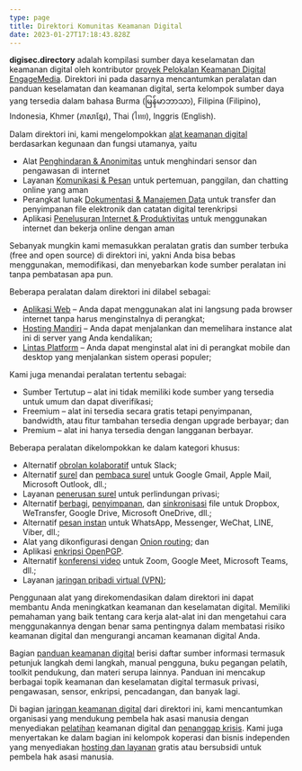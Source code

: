 ```yaml
---
type: page
title: Direktori Komunitas Keamanan Digital
date: 2023-01-27T17:18:43.828Z
---
```

**digisec.directory** adalah kompilasi sumber daya keselamatan dan keamanan digital oleh kontributor [proyek Pelokalan Keamanan Digital EngageMedia](https://engagemedia.org/projects/localization/). Direktori ini pada dasarnya mencantumkan peralatan dan panduan keselamatan dan keamanan digital, serta kelompok sumber daya yang tersedia dalam bahasa Burma (မြန်မာဘာသာ), Filipina (Filipino), Indonesia, Khmer (ភាសាខ្មែរ), Thai (ไทย), Inggris (English).

Dalam direktori ini, kami mengelompokkan [alat keamanan digital](/id/categories/alat-keamanan-digital/) berdasarkan kegunaan dan fungsi utamanya, yaitu

* Alat [Penghindaran & Anonimitas](/id/tags/penghindaran-anonimitas/) untuk menghindari sensor dan pengawasan di internet
* Layanan [Komunikasi & Pesan](/id/tags/komunikasi-pesan/) untuk pertemuan, panggilan, dan chatting online yang aman
* Perangkat lunak [Dokumentasi & Manajemen Data](/id/tags/dokumentasi-manajemen-data/) untuk transfer dan penyimpanan file elektronik dan catatan digital terenkripsi
* Aplikasi [Penelusuran Internet & Produktivitas](/id/tags/penelusuran-internet-produktivitas/) untuk menggunakan internet dan bekerja online dengan aman

Sebanyak mungkin kami memasukkan peralatan gratis dan sumber terbuka (free and open source) di direktori ini, yakni Anda bisa bebas menggunakan, memodifikasi, dan menyebarkan kode sumber peralatan ini tanpa pembatasan apa pun. 

Beberapa peralatan dalam direktori ini dilabel sebagai:

* [Aplikasi Web](/id/tags/aplikasi-web/) – Anda dapat menggunakan alat ini langsung pada browser internet tanpa harus menginstalnya di perangkat;
* [Hosting Mandiri](/id/tags/hosting-mandiri/) – Anda dapat menjalankan dan memelihara instance alat ini di server yang Anda kendalikan;
* [Lintas Platform](/id/tags/lintas-platform/) – Anda dapat menginstal alat ini di perangkat mobile dan desktop yang menjalankan sistem operasi populer;

Kami juga menandai peralatan tertentu sebagai:

* Sumber Tertutup – alat ini tidak memiliki kode sumber yang tersedia untuk umum dan dapat diverifikasi;
* Freemium – alat ini tersedia secara gratis tetapi penyimpanan, bandwidth, atau fitur tambahan tersedia dengan upgrade berbayar; dan
* Premium – alat ini hanya tersedia dengan langganan berbayar.

Beberapa peralatan dikelompokkan ke dalam kategori khusus:

* Alternatif [obrolan kolaboratif](/id/categories/obrolan-kolaboratif) untuk Slack;
* Alternatif [surel](/id/categories/surel) dan [pembaca surel](/id/categories/pembaca-surel/) untuk Google Gmail, Apple Mail, Microsoft Outlook, dll.;
* Layanan [penerusan surel](/id/categories/penerusan-surel/) untuk perlindungan privasi;
* Alternatif [berbagi](/id/categories/berbagi-file), [penyimpanan](/id/categories/penyimpanan-file), dan [sinkronisasi](/id/categories/sinkronisasi-file) file untuk Dropbox, WeTransfer, Google Drive, Microsoft OneDrive, dll.;
* Alternatif [pesan instan](/id/categories/pesan-instan) untuk WhatsApp, Messenger, WeChat, LINE, Viber, dll.;
* Alat yang dikonfigurasi dengan [Onion routing](/id/categories/onion-routing); dan
* Aplikasi [enkripsi OpenPGP](/id/categories/enkripsi-openpgp).
* Alternatif [konferensi video](/id/categories/konferensi-video) untuk Zoom, Google Meet, Microsoft Teams, dll.;
* Layanan [jaringan pribadi virtual (VPN)](/id/categories/jaringan-pribadi-virtual);

Penggunaan alat yang direkomendasikan dalam direktori ini dapat membantu Anda meningkatkan keamanan dan keselamatan digital. Memiliki pemahaman yang baik tentang cara kerja alat-alat ini dan mengetahui cara menggunakannya dengan benar sama pentingnya dalam membatasi risiko keamanan digital dan mengurangi ancaman keamanan digital Anda.

Bagian [panduan keamanan digital](/id/categories/panduan-keamanan-digital/) berisi daftar sumber informasi termasuk petunjuk langkah demi langkah, manual pengguna, buku pegangan pelatih, toolkit pendukung, dan materi serupa lainnya. Panduan ini mencakup berbagai topik keamanan dan keselamatan digital termasuk privasi, pengawasan, sensor, enkripsi, pencadangan, dan banyak lagi.

Di bagian [jaringan keamanan digital](/id/categories/jaringan-keamanan-digital/) dari direktori ini, kami mencantumkan organisasi yang mendukung pembela hak asasi manusia dengan menyediakan [pelatihan](/id/categories/pelatihan-keamanan-digital/) keamanan digital dan [penanggap krisis](/id/categories/penanggap-krisis-keamanan-digital/). Kami juga menyertakan ke dalam bagian ini kelompok koperasi dan bisnis independen yang menyediakan [hosting dan layanan](/id/categories/digital-security-service-providers/) gratis atau bersubsidi untuk pembela hak asasi manusia.